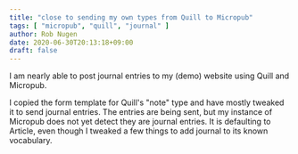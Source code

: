 ```yaml
---
title: "close to sending my own types from Quill to Micropub"
tags: [ "micropub", "quill", "journal" ]
author: Rob Nugen
date: 2020-06-30T20:13:18+09:00
draft: false
---
```


I am nearly able to post journal entries to my (demo) website using
Quill and Micropub.

I copied the form template for Quill's "note" type and have mostly
tweaked it to send journal entries.  The entries are being sent, but
my instance of Micropub does not yet detect they are journal entries.
It is defaulting to Article, even though I tweaked a few things to add
journal to its known vocabulary.
